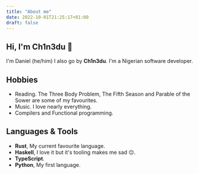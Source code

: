 ```yaml
---
title: "About me"
date: 2022-10-01T21:25:17+01:00
draft: false
---
```


## Hi, I'm Ch1n3du 👋

I'm Daniel (he/him) I also go by **Ch1n3du**.
I'm a Nigerian software developer.

## Hobbies

- Reading.  The Three Body Problem, The Fifth Season and Parable of the Sower are some of my favourites.
- Music. I love nearly everything.
- Compilers and Functional programming.

## Languages & Tools

- **Rust**, My current favourite language.
- **Haskell**,  I love it but it's tooling makes me sad 😔.
- **TypeScript**.
- **Python**, My first language.
